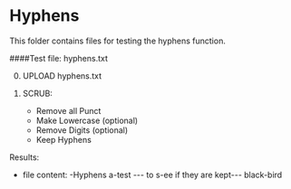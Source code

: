 Hyphens
=======

This folder contains files for testing the hyphens function.

####Test file: hyphens.txt

0. UPLOAD hyphens.txt

1. SCRUB: 
    - Remove all Punct
    - Make Lowercase (optional)
    - Remove Digits (optional)
    - Keep Hyphens

Results:
- file content: -Hyphens a-test --- to s-ee if they are kept--- black-bird
